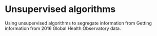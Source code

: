 # Unsupervised algorithms
Using unsupervised algorithms to segregate information from Getting information from 2016 Global Health Observatory data.
